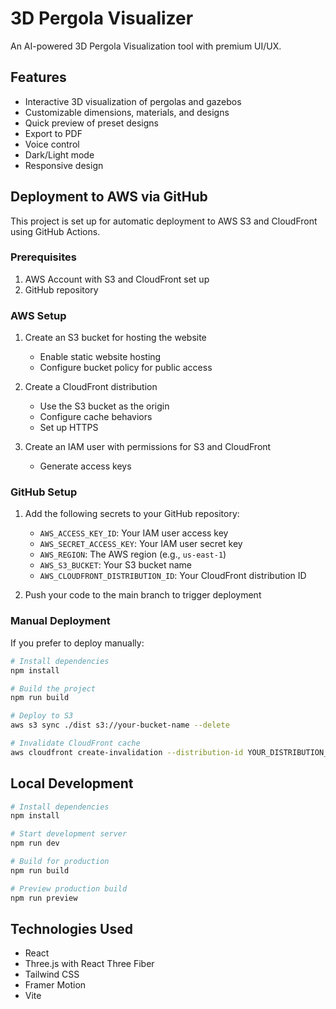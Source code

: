 # 3D Pergola Visualizer

An AI-powered 3D Pergola Visualization tool with premium UI/UX.

## Features

- Interactive 3D visualization of pergolas and gazebos
- Customizable dimensions, materials, and designs
- Quick preview of preset designs
- Export to PDF
- Voice control
- Dark/Light mode
- Responsive design

## Deployment to AWS via GitHub

This project is set up for automatic deployment to AWS S3 and CloudFront using GitHub Actions.

### Prerequisites

1. AWS Account with S3 and CloudFront set up
2. GitHub repository

### AWS Setup

1. Create an S3 bucket for hosting the website
   - Enable static website hosting
   - Configure bucket policy for public access

2. Create a CloudFront distribution
   - Use the S3 bucket as the origin
   - Configure cache behaviors
   - Set up HTTPS

3. Create an IAM user with permissions for S3 and CloudFront
   - Generate access keys

### GitHub Setup

1. Add the following secrets to your GitHub repository:
   - `AWS_ACCESS_KEY_ID`: Your IAM user access key
   - `AWS_SECRET_ACCESS_KEY`: Your IAM user secret key
   - `AWS_REGION`: The AWS region (e.g., `us-east-1`)
   - `AWS_S3_BUCKET`: Your S3 bucket name
   - `AWS_CLOUDFRONT_DISTRIBUTION_ID`: Your CloudFront distribution ID

2. Push your code to the main branch to trigger deployment

### Manual Deployment

If you prefer to deploy manually:

```bash
# Install dependencies
npm install

# Build the project
npm run build

# Deploy to S3
aws s3 sync ./dist s3://your-bucket-name --delete

# Invalidate CloudFront cache
aws cloudfront create-invalidation --distribution-id YOUR_DISTRIBUTION_ID --paths "/*"
```

## Local Development

```bash
# Install dependencies
npm install

# Start development server
npm run dev

# Build for production
npm run build

# Preview production build
npm run preview
```

## Technologies Used

- React
- Three.js with React Three Fiber
- Tailwind CSS
- Framer Motion
- Vite
